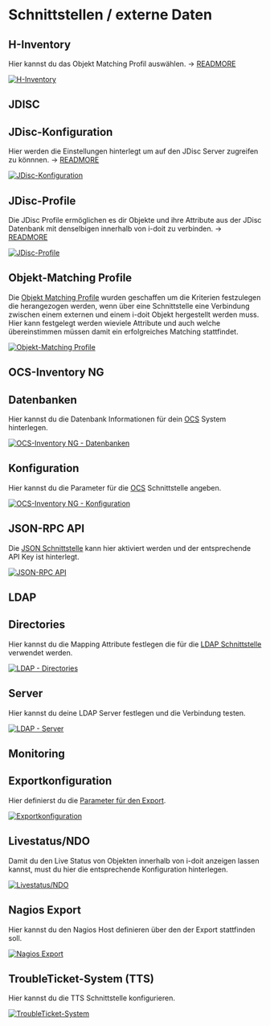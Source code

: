 # Schnittstellen / externe Daten
H-Inventory
-----------

Hier kannst du das Objekt Matching Profil auswählen. → [READMORE](../../daten-konsolidieren/h-inventory.md)

[![H-Inventory](../../assets/images/de/administration/verwaltung/schnittstellen/1-s-s.png)](../../assets/images/de/administration/verwaltung/schnittstellen/1-s-s.png)

JDISC
-----

JDisc-Konfiguration
-------------------

Hier werden die Einstellungen hinterlegt um auf den JDisc Server zugreifen zu könnnen. → [READMORE](../../daten-konsolidieren/jdisc-discovery.md)

[![JDisc-Konfiguration](../../assets/images/de/administration/verwaltung/schnittstellen/2-s-s.png)](../../assets/images/de/administration/verwaltung/schnittstellen/2-s-s.png)

JDisc-Profile
-------------

Die JDisc Profile ermöglichen es dir Objekte und ihre Attribute aus der JDisc Datenbank mit denselbigen innerhalb von i-doit zu verbinden. → [READMORE](../../daten-konsolidieren/jdisc-discovery.md)

[![JDisc-Profile](../../assets/images/de/administration/verwaltung/schnittstellen/3-s-s.png)](../../assets/images/de/administration/verwaltung/schnittstellen/3-s-s.png)

Objekt-Matching Profile
-----------------------

Die [Objekt Matching Profile](../../daten-konsolidieren/objekt-identifizieren-bei-importen.md) wurden geschaffen um die Kriterien festzulegen die herangezogen werden, wenn über eine Schnittstelle eine Verbindung zwischen einem externen und einem i-doit Objekt hergestellt werden muss. Hier kann festgelegt werden wieviele Attribute und auch welche übereinstimmen müssen damit ein erfolgreiches Matching stattfindet.

[![Objekt-Matching Profile](../../assets/images/de/administration/verwaltung/schnittstellen/4-s-s.png)](../../assets/images/de/administration/verwaltung/schnittstellen/4-s-s.png)

OCS-Inventory NG
----------------

Datenbanken
-----------

Hier kannst du die Datenbank Informationen für dein [OCS](../../i-doit-pro-add-ons/ocs-inventory-ng.md) System hinterlegen.

[![OCS-Inventory NG - Datenbanken](../../assets/images/de/administration/verwaltung/schnittstellen/5-s-s.png)](../../assets/images/de/administration/verwaltung/schnittstellen/5-s-s.png)

Konfiguration
-------------

Hier kannst du die Parameter für die [OCS](../../i-doit-pro-add-ons/ocs-inventory-ng.md) Schnittstelle angeben.

[![OCS-Inventory NG - Konfiguration](../../assets/images/de/administration/verwaltung/schnittstellen/6-s-s.png)](../../assets/images/de/administration/verwaltung/schnittstellen/6-s-s.png)

JSON-RPC API
------------

Die [JSON Schnittstelle](../../i-doit-pro-add-ons/api/index.md) kann hier aktiviert werden und der entsprechende API Key ist hinterlegt.

[![JSON-RPC API](../../assets/images/de/administration/verwaltung/schnittstellen/7-s-s.png)](../../assets/images/de/administration/verwaltung/schnittstellen/7-s-s.png)

LDAP
----

Directories
-----------

Hier kannst du die Mapping Attribute festlegen die für die [LDAP Schnittstelle](../../automatisierung-und-integration/ldap-verzeichnis/index.md) verwendet werden.

[![LDAP - Directories](../../assets/images/de/administration/verwaltung/schnittstellen/8-s-s.png)](../../assets/images/de/administration/verwaltung/schnittstellen/8-s-s.png)

Server
------

Hier kannst du deine LDAP Server festlegen und die Verbindung testen.

[![LDAP - Server](../../assets/images/de/administration/verwaltung/schnittstellen/9-s-s.png)](../../assets/images/de/administration/verwaltung/schnittstellen/9-s-s.png)

Monitoring
----------

Exportkonfiguration
-------------------

Hier definierst du die [Parameter für den Export](../../automatisierung-und-integration/network-monitoring/index.md).

[![Exportkonfiguration](../../assets/images/de/administration/verwaltung/schnittstellen/10-s-s.png)](../../assets/images/de/administration/verwaltung/schnittstellen/10-s-s.png)

Livestatus/NDO
--------------

Damit du den Live Status von Objekten innerhalb von i-doit anzeigen lassen kannst, must du hier die entsprechende Konfiguration hinterlegen.

[![Livestatus/NDO](../../assets/images/de/administration/verwaltung/schnittstellen/11-s-s.png)](../../assets/images/de/administration/verwaltung/schnittstellen/11-s-s.png)

Nagios Export
-------------

Hier kannst du den Nagios Host definieren über den der Export stattfinden soll.

[![Nagios Export](../../assets/images/de/administration/verwaltung/schnittstellen/12-s-s.png)](../../assets/images/de/administration/verwaltung/schnittstellen/12-s-s.png)

TroubleTicket-System (TTS)
--------------------------

Hier kannst du die TTS Schnittstelle konfigurieren.

[![TroubleTicket-System](../../assets/images/de/administration/verwaltung/schnittstellen/13-s-s.png)](../../assets/images/de/administration/verwaltung/schnittstellen/13-s-s.png)
